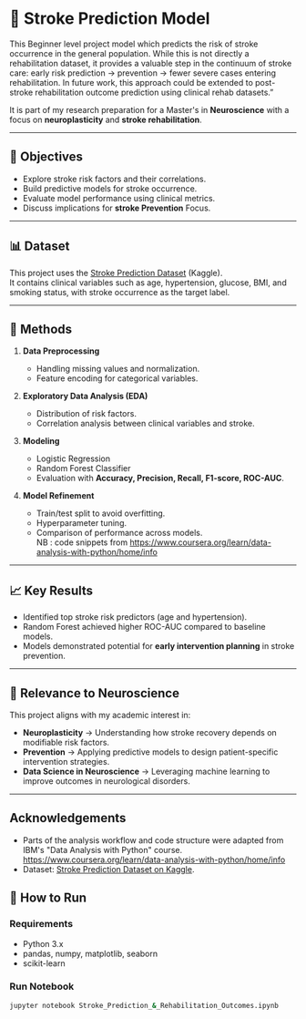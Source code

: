 # 🧠 Stroke Prediction Model

This Beginner level project model which predicts the risk of stroke occurrence in the general population. While this is not directly a rehabilitation dataset, it provides a valuable step in the continuum of stroke care: early risk prediction → prevention → fewer severe cases entering rehabilitation. In future work, this approach could be extended to post-stroke rehabilitation outcome prediction using clinical rehab datasets.”

It is part of my research preparation for a Master's in **Neuroscience** with a focus on **neuroplasticity** and **stroke rehabilitation**.  

---

## 📌 Objectives
- Explore stroke risk factors and their correlations.
- Build predictive models for stroke occurrence.
- Evaluate model performance using clinical metrics.
- Discuss implications for **stroke Prevention** Focus.

---

## 📊 Dataset
This project uses the [Stroke Prediction Dataset](https://www.kaggle.com/datasets/fedesoriano/stroke-prediction-dataset) (Kaggle).  
It contains clinical variables such as age, hypertension, glucose, BMI, and smoking status, with stroke occurrence as the target label.

---

## 🔬 Methods
1. **Data Preprocessing**  
   - Handling missing values and normalization.  
   - Feature encoding for categorical variables.  

2. **Exploratory Data Analysis (EDA)**  
   - Distribution of risk factors.  
   - Correlation analysis between clinical variables and stroke.  

3. **Modeling**  
   - Logistic Regression  
   - Random Forest Classifier  
   - Evaluation with **Accuracy, Precision, Recall, F1-score, ROC-AUC**.  

4. **Model Refinement**  
   - Train/test split to avoid overfitting.  
   - Hyperparameter tuning.  
   - Comparison of performance across models.  
NB : code snippets from https://www.coursera.org/learn/data-analysis-with-python/home/info
---

## 📈 Key Results
- Identified top stroke risk predictors (age and hypertension).  
- Random Forest achieved higher ROC-AUC compared to baseline models.  
- Models demonstrated potential for **early intervention planning** in stroke prevention.  

---

## 🧩 Relevance to Neuroscience
This project aligns with my academic interest in:  
- **Neuroplasticity** → Understanding how stroke recovery depends on modifiable risk factors.  
- **Prevention** → Applying predictive models to design patient-specific intervention strategies.  
- **Data Science in Neuroscience** → Leveraging machine learning to improve outcomes in neurological disorders.  

---
## Acknowledgements
- Parts of the analysis workflow and code structure were adapted from IBM's "Data Analysis with Python" course. https://www.coursera.org/learn/data-analysis-with-python/home/info
- Dataset: [Stroke Prediction Dataset on Kaggle](https://www.kaggle.com/fedesoriano/stroke-prediction-dataset).


## 🚀 How to Run
### Requirements
- Python 3.x
- pandas, numpy, matplotlib, seaborn
- scikit-learn

### Run Notebook
```bash
jupyter notebook Stroke_Prediction_&_Rehabilitation_Outcomes.ipynb


